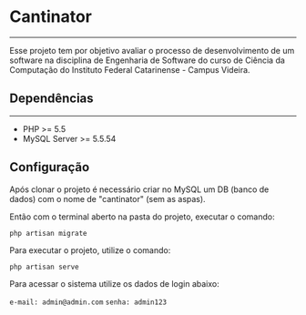 # Cantinator
-------------------------------

Esse projeto tem  por objetivo avaliar o processo de desenvolvimento de um software na disciplina de Engenharia de Software do curso de Ciência da Computação do Instituto Federal Catarinense - Campus Videira.

## Dependências
------------------------------

* PHP >= 5.5
* MySQL Server >= 5.5.54

## Configuração

Após clonar o projeto é necessário criar no MySQL um DB (banco de dados) com o nome de "cantinator" (sem as aspas).

Então com o terminal aberto na pasta do projeto, executar o comando:

```php artisan migrate```

Para executar o projeto, utilize o comando:

```php artisan serve```

Para acessar o sistema utilize os dados de login abaixo:

```e-mail: admin@admin.com```
```senha: admin123```